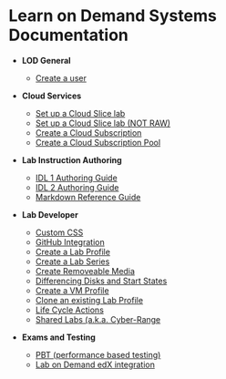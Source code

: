 # Learn on Demand Systems Documentation

+ **LOD General**
    * [Create a user](/lod-documentation/create-user.md)

+ **Cloud Services**
    * <a href="https://raw.githubusercontent.com/LearnOnDemandSystems/guides/master/cloud-slice/cloud-slice.md">Set up a Cloud Slice lab</a>
    * <a href="https://github.com/LearnOnDemandSystems/docs/blob/master/lod-home.md">Set up a Cloud Slice lab (NOT RAW)</a>
    * <a href="https://raw.githubusercontent.com/LearnOnDemandSystems/docs/master/lod-documentation/create-cloud-subscription.md">Create a Cloud Subscription</a>
    * <a href="https://raw.githubusercontent.com/LearnOnDemandSystems/docs/master/lod-documentation/create-cloud-subscription-pool.md">Create a Cloud Subscription Pool</a>
    
+ **Lab Instruction Authoring**
    * <a href="https://raw.githubusercontent.com/LearnOnDemandSystems/guides/master/idl/idlv3.md">IDL 1 Authoring Guide </a>
    * <a href="https://raw.githubusercontent.com/LearnOnDemandSystems/guides/master/idl2/idlv2-authoring-guide-and-best-practice.md">IDL 2 Authoring Guide</a>
    * <a href="https://raw.githubusercontent.com/LearnOnDemandSystems/guides/master/idl2/markdown-user-guide.md">Markdown Reference Guide</a>
    
+ **Lab Developer**
    * <a href="https://raw.githubusercontent.com/LearnOnDemandSystems/docs/master/lod-documentation/custom-css-guide.md">Custom CSS</a>
    * <a href="https://raw.githubusercontent.com/LearnOnDemandSystems/guides/master/github-integration/github-integration.md">GitHub Integration</a>
    * <a href="https://raw.githubusercontent.com/LearnOnDemandSystems/docs/master/lod-documentation/create-lab-profile.md">Create a Lab Profile</a>
    * <a href="https://raw.githubusercontent.com/LearnOnDemandSystems/docs/master/lod-documentation/create-lab-series.md">Create a Lab Series</a>
    * <a href="https://raw.githubusercontent.com/LearnOnDemandSystems/docs/master/lod-documentation/create-removeable-media.md">Create Removeable Media</a>
    * <a href="https://raw.githubusercontent.com/LearnOnDemandSystems/docs/master/lod-documentation/diff-disk-and-start-states.md">Differencing Disks and Start States</a>
    * <a href="https://raw.githubusercontent.com/LearnOnDemandSystems/docs/master/lod-documentation/create-vm-profile.md">Create a VM Profile</a>
    * <a href="https://raw.githubusercontent.com/LearnOnDemandSystems/docs/master/lod-documentation/clone-lab-profile.md">Clone an existing Lab Profile</a>
    * <a href="https://raw.githubusercontent.com/LearnOnDemandSystems/guides/master/lca/life-cycle-actions-guide.md">Life Cycle Actions</a>
    * <a href="https://raw.githubusercontent.com/LearnOnDemandSystems/guides/master/sl/sharedlabs.md">Shared Labs (a.k.a. Cyber-Range</a>

+ **Exams and Testing**
    * <a href="https://raw.githubusercontent.com/LearnOnDemandSystems/guides/master/pbt/lodpbtguide.md">PBT (performance based testing)</a>
    * <a href="https://raw.githubusercontent.com/LearnOnDemandSystems/guides/master/lti/lod-lti.md">Lab on Demand edX integration</a>
